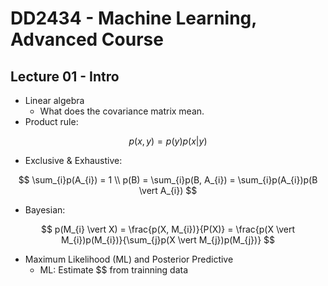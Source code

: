 # DD2434 - Machine Learning, Advanced Course

## Lecture 01 - Intro

- Linear algebra
  - What does the covariance matrix mean.
- Product rule:

$$
p(x,y) = p(y)p(x \vert y)
$$

- Exclusive & Exhaustive:

$$
\sum_{i}p(A_{i}) = 1 \\
p(B) = \sum_{i}p(B, A_{i}) = \sum_{i}p(A_{i})p(B \vert A_{i})
$$

- Bayesian:

$$
p(M_{i} \vert X) = \frac{p(X, M_{i})}{P(X)} = \frac{p(X \vert M_{i})p(M_{i})}{\sum_{j}p(X \vert M_{j})p(M_{j})}
$$

- Maximum Likelihood (ML) and Posterior Predictive
  - ML: Estimate $$ from trainning data 

